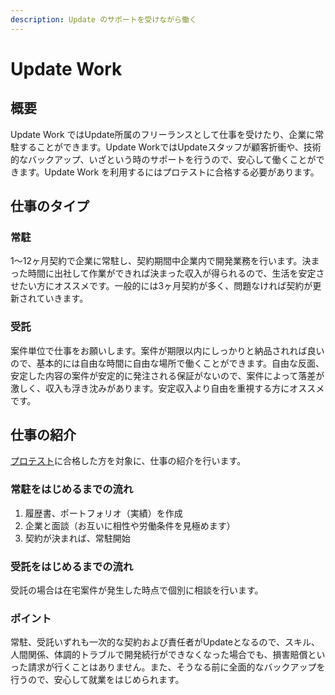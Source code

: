```yaml
---
description: Update のサポートを受けながら働く
---
```


# Update Work

## 概要

Update Work ではUpdate所属のフリーランスとして仕事を受けたり、企業に常駐することができます。Update WorkではUpdateスタッフが顧客折衝や、技術的なバックアップ、いざという時のサポートを行うので、安心して働くことができます。Update Work を利用するにはプロテストに合格する必要があります。

## 仕事のタイプ

### 常駐

1〜12ヶ月契約で企業に常駐し、契約期間中企業内で開発業務を行います。決まった時間に出社して作業ができれば決まった収入が得られるので、生活を安定させたい方にオススメです。一般的には3ヶ月契約が多く、問題なければ契約が更新されていきます。

### 受託

案件単位で仕事をお願いします。案件が期限以内にしっかりと納品されれば良いので、基本的には自由な時間に自由な場所で働くことができます。自由な反面、安定した内容の案件が安定的に発注される保証がないので、案件によって落差が激しく、収入も浮き沈みがあります。安定収入より自由を重視する方にオススメです。

## 仕事の紹介

[プロテスト](../projects/website/pro-test.md)に合格した方を対象に、仕事の紹介を行います。

### 常駐をはじめるまでの流れ

1. 履歴書、ポートフォリオ（実績）を作成
2. 企業と面談（お互いに相性や労働条件を見極めます）
3. 契約が決まれば、常駐開始

### 受託をはじめるまでの流れ

受託の場合は在宅案件が発生した時点で個別に相談を行います。

### ポイント

常駐、受託いずれも一次的な契約および責任者がUpdateとなるので、スキル、人間関係、体調的トラブルで開発続行ができなくなった場合でも、損害賠償といった請求が行くことはありません。また、そうなる前に全面的なバックアップを行うので、安心して就業をはじめられます。

